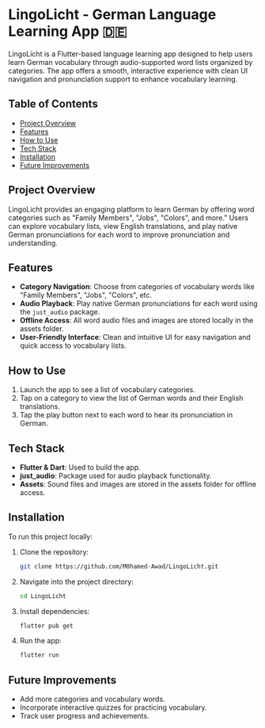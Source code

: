 # LingoLicht - German Language Learning App 🇩🇪

LingoLicht is a Flutter-based language learning app designed to help users learn German vocabulary through audio-supported word lists organized by categories. The app offers a smooth, interactive experience with clean UI navigation and pronunciation support to enhance vocabulary learning.

## Table of Contents

- [Project Overview](#project-overview)
- [Features](#features)
- [How to Use](#how-to-use)
- [Tech Stack](#tech-stack)
- [Installation](#installation)
- [Future Improvements](#future-improvements)

## Project Overview

LingoLicht provides an engaging platform to learn German by offering word categories such as "Family Members", "Jobs", "Colors", and more." Users can explore vocabulary lists, view English translations, and play native German pronunciations for each word to improve pronunciation and understanding.

## Features

- **Category Navigation**: Choose from categories of vocabulary words like "Family Members", "Jobs", "Colors", etc.
- **Audio Playback**: Play native German pronunciations for each word using the `just_audio` package.
- **Offline Access**: All word audio files and images are stored locally in the assets folder.
- **User-Friendly Interface**: Clean and intuitive UI for easy navigation and quick access to vocabulary lists.

## How to Use

1. Launch the app to see a list of vocabulary categories.
2. Tap on a category to view the list of German words and their English translations.
3. Tap the play button next to each word to hear its pronunciation in German.

## Tech Stack

- **Flutter & Dart**: Used to build the app.
- **just_audio**: Package used for audio playback functionality.
- **Assets**: Sound files and images are stored in the assets folder for offline access.

## Installation

To run this project locally:

1. Clone the repository:

   ```bash
   git clone https://github.com/M0hamed-Awad/LingoLicht.git

2. Navigate into the project directory:

    ```bash
    cd LingoLicht

3. Install dependencies:

    ```bash
    flutter pub get

4. Run the app:

    ```bash
    flutter run

## Future Improvements

- Add more categories and vocabulary words.
- Incorporate interactive quizzes for practicing vocabulary.
- Track user progress and achievements.
